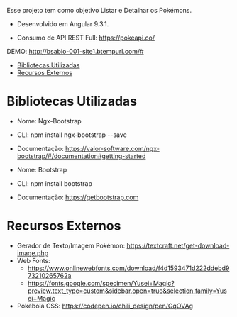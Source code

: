 Esse projeto tem como objetivo Listar e Detalhar os Pokémons.

- Desenvolvido em Angular 9.3.1.

- Consumo de API REST Full: https://pokeapi.co/

DEMO: http://bsabio-001-site1.btempurl.com/#

- [Bibliotecas Utilizadas](#bibliotecas-utilizadas)
- [Recursos Externos](#recursos-externos)

# Bibliotecas Utilizadas

  + Nome: Ngx-Bootstrap
  + CLI: npm install ngx-bootstrap --save
  + Documentação: https://valor-software.com/ngx-bootstrap/#/documentation#getting-started

  + Nome: Bootstrap
  + CLI: npm install bootstrap
  + Documentação: https://getbootstrap.com
  
# Recursos Externos

  + Gerador de Texto/Imagem Pokémon: https://textcraft.net/get-download-image.php
  + Web Fonts: 
    + https://www.onlinewebfonts.com/download/f4d1593471d222ddebd973210265762a
    + https://fonts.google.com/specimen/Yusei+Magic?preview.text_type=custom&sidebar.open=true&selection.family=Yusei+Magic
  + Pokebola CSS: https://codepen.io/chili_design/pen/GqOVAg
